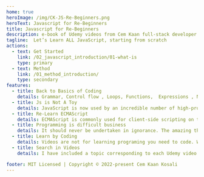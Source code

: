 ```yaml
---
home: true
heroImage: /img/CK-JS-Re-Beginners.png
heroText: Javascript for Re-Beginners 
title: Javascript for Re-Beginners
description: e-book of Udemy videos from Cem Kaan full-stack developer for 20 years
tagline:  Let’s Learn ALL JavaScript, starting from scratch
actions:
  - text: Get Started
    link: /02_javascript_introduction/01-what-is
    type: primary
  - text: Method
    link: /01_method_introduction/
    type: secondary
features:
  - title: Back to Basics of Coding
    details: Grammar, Control flow , Loops, Functions,  Expressions , Numbers  ... EVERYTHING! I am teaching what I have learned in last 20 Years of FULL-STACK experience.  
  - title: Js is Not A Toy
    details: JavaScript is now used by an incredible number of high-profile applications, showing that deeper knowledge of this technology is an important skill for any web or mobile developer.
  - title: Re-Learn ECMAScript
    details: ECMAScript is commonly used for client-side scripting on the World Wide Web, and it is increasingly being used for writing server applications and services using Node.js. 
  - title: Programming is difficult business
    details: It should never be undertaken in ignorance. The amazing thing about JavaScript is that it is possible to get work done with it without knowing much about the language, or even knowing much about programming.
  - title: Learn by Coding
    details: Videos are not for learning programing you need to code. When you will come across a problem to solve you will not get anxious about it. You will be confident that you will know where to find topic related with new problem.
  - title: Search in Videos 
    details: I have included a topic corresponding to each Udemy video. You will be more confident while building you own solutions, you will be able to search then watch it's video.  JS is a language with enormous expressive power. It is even better when you know what you’re doing. 

footer: MIT Licensed | Copyright © 2022-present Cem Kaan Kosali
---
```

